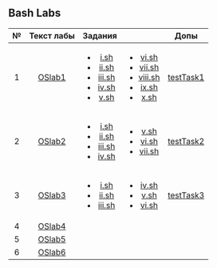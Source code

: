 ## Bash Labs


|№| Текст лабы | Задания || Допы |
|:-:|:--------------:|:--:|:--:|:--:|
|1|[OSlab1](https://github.com/Lopa10ko/ITMO-OS-2022/blob/main/labs/blab1/OS_Lab1.pdf)|<ul><li>[i.sh](https://github.com/Lopa10ko/ITMO-OS-2022/blob/main/labs/blab1/i.sh)</li><li>[ii.sh](https://github.com/Lopa10ko/ITMO-OS-2022/blob/main/labs/blab1/ii.sh)</li><li>[iii.sh](https://github.com/Lopa10ko/ITMO-OS-2022/blob/main/labs/blab1/iii.sh)</li><li>[iv.sh](https://github.com/Lopa10ko/ITMO-OS-2022/blob/main/labs/blab1/iv.sh)</li><li>[v.sh](https://github.com/Lopa10ko/ITMO-OS-2022/blob/main/labs/blab1/v.sh)</li></ul>|<ul><li>[vi.sh](https://github.com/Lopa10ko/ITMO-OS-2022/blob/main/labs/blab1/vi.sh)</li><li>[vii.sh](https://github.com/Lopa10ko/ITMO-OS-2022/blob/main/labs/blab1/vii.sh)</li><li>[viii.sh](https://github.com/Lopa10ko/ITMO-OS-2022/blob/main/labs/blab1/viii.sh)</li><li>[ix.sh](https://github.com/Lopa10ko/ITMO-OS-2022/blob/main/labs/blab1/ix.sh)</li><li>[x.sh](https://github.com/Lopa10ko/ITMO-OS-2022/blob/main/labs/blab1/x.sh)</li></ul>| [testTask1](https://github.com/Lopa10ko/ITMO-OS-2022/blob/main/labs/blab1/testTask.md) |
|2|[OSlab2](https://github.com/Lopa10ko/ITMO-OS-2022/blob/main/labs/blab2/OS_Lab2.pdf)|<ul><li>[i.sh](https://github.com/Lopa10ko/ITMO-OS-2022/blob/main/labs/blab2/i.sh)</li><li>[ii.sh](https://github.com/Lopa10ko/ITMO-OS-2022/blob/main/labs/blab2/ii.sh)</li><li>[iii.sh](https://github.com/Lopa10ko/ITMO-OS-2022/blob/main/labs/blab2/iii.sh)</li><li>[iv.sh](https://github.com/Lopa10ko/ITMO-OS-2022/blob/main/labs/blab2/iv.sh)</li></ul>|<ul><li>[v.sh](https://github.com/Lopa10ko/ITMO-OS-2022/blob/main/labs/blab2/v.sh)</li><li>[vi.sh](https://github.com/Lopa10ko/ITMO-OS-2022/blob/main/labs/blab2/vi.sh)</li><li>[vii.sh](https://github.com/Lopa10ko/ITMO-OS-2022/blob/main/labs/blab2/vii.sh)</li></ul>|[testTask2](https://github.com/Lopa10ko/ITMO-OS-2022/blob/main/labs/blab2/test.sh)|
|3|[OSlab3](https://github.com/Lopa10ko/ITMO-OS-2022/blob/main/labs/blab3/OS_Lab3.pdf)|<ul><li>[i.sh](https://github.com/Lopa10ko/ITMO-OS-2022/blob/main/labs/blab3/i.sh)</li><li>[ii.sh](https://github.com/Lopa10ko/ITMO-OS-2022/blob/main/labs/blab3/ii.sh)</li><li>[iii.sh](https://github.com/Lopa10ko/ITMO-OS-2022/blob/main/labs/blab3/iii.sh)</li></ul>|<ul><li>[iv.sh](https://github.com/Lopa10ko/ITMO-OS-2022/blob/main/labs/blab3/iv.sh)</li><li>[v.sh](https://github.com/Lopa10ko/ITMO-OS-2022/blob/main/labs/blab3/v)</li><li>[vi.sh](https://github.com/Lopa10ko/ITMO-OS-2022/blob/main/labs/blab3/vi)</li></ul>|[testTask3](https://github.com/Lopa10ko/ITMO-OS-2022/blob/main/labs/blab3/testTask.sh)|
|4|[OSlab4](https://github.com/Lopa10ko/ITMO-OS-2022/blob/main/labs/blab4/OS_Lab4.pdf)||||
|5|[OSlab5](https://github.com/Lopa10ko/ITMO-OS-2022/blob/main/labs/blab5/OS_Lab5.pdf)||||
|6|[OSlab6](https://github.com/Lopa10ko/ITMO-OS-2022/blob/main/labs/blab6/OS_Lab6.pdf)||||

